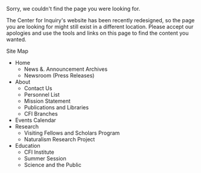 Sorry, we couldn't find the page you were looking for.

The Center for Inquiry's website has been recently redesigned, so the page you are looking for might still exist in a different location. Please accept our apologies and use the tools and links on this page to find the content you wanted.

Site Map

*   Home
    *   News &. Announcement Archives
    *   Newsroom (Press Releases)
*   About
    *   Contact Us
    *   Personnel List
    *   Mission Statement
    *   Publications and Libraries
    *   CFI Branches
*   Events Calendar
*   Research
    *   Visiting Fellows and Scholars Program
    *   Naturalism Research Project
*   Education
    *   CFI Institute
    *   Summer Session
    *   Science and the Public
